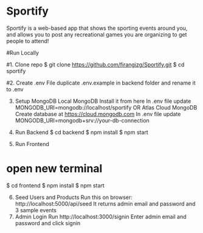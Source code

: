 # Sportify
Sportify is a web-based app that shows the sporting events around you, and allows you to post any recreational games you are organizing to get people to attend!

#Run Locally

#1. Clone repo
$ git clone https://github.com/firangizg/Sportify.git
$ cd sportify

#2. Create .env File
duplicate .env.example in backend folder and rename it to .env

3. Setup MongoDB
Local MongoDB
Install it from here
In .env file update MONGODB_URI=mongodb://localhost/sportify
OR Atlas Cloud MongoDB
Create database at https://cloud.mongodb.com
In .env file update MONGODB_URI=mongodb+srv://your-db-connection

4. Run Backend
$ cd backend
$ npm install
$ npm start

5. Run Frontend
# open new terminal
$ cd frontend
$ npm install
$ npm start

6. Seed Users and Products
Run this on browser: http://localhost:5000/api/seed
It returns admin email and password and 3 sample events
7. Admin Login
Run http://localhost:3000/signin
Enter admin email and password and click signin
